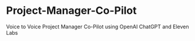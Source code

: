 # Project-Manager-Co-Pilot
Voice to Voice Project Manager Co-Pilot using OpenAI ChatGPT and Eleven Labs
